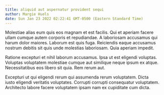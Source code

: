 ```yaml
---
title: aliquid aut aspernatur provident sequi
author: Margie Huels
date: Sun Jan 23 2022 02:22:41 GMT-0500 (Eastern Standard Time)
---
```

Molestiae alias eum quis eos magnam et est facilis. Qui et aperiam facere ullam cumque autem corporis et repudiandae. A laboriosam accusamus qui harum dolor maiores. Laborum est quis fuga. Reiciendis eaque accusamus nostrum debitis sit quis unde molestias laboriosam. Quia aperiam impedit.

 Ratione excepturi et nihil laborum accusamus. Ipsa ut est eligendi voluptas. Voluptas voluptatem molestiae cumque aut similique neque ipsum ex atque. Necessitatibus eos libero sit quia. Rem rerum aut.

 Excepturi ut qui eligendi rerum qui assumenda rerum voluptatem. Dicta iusto eligendi veritatis voluptates. Corrupti corrupti consequatur voluptatem. Architecto labore facere voluptatem ipsam nam ex cupiditate cum dicta.
